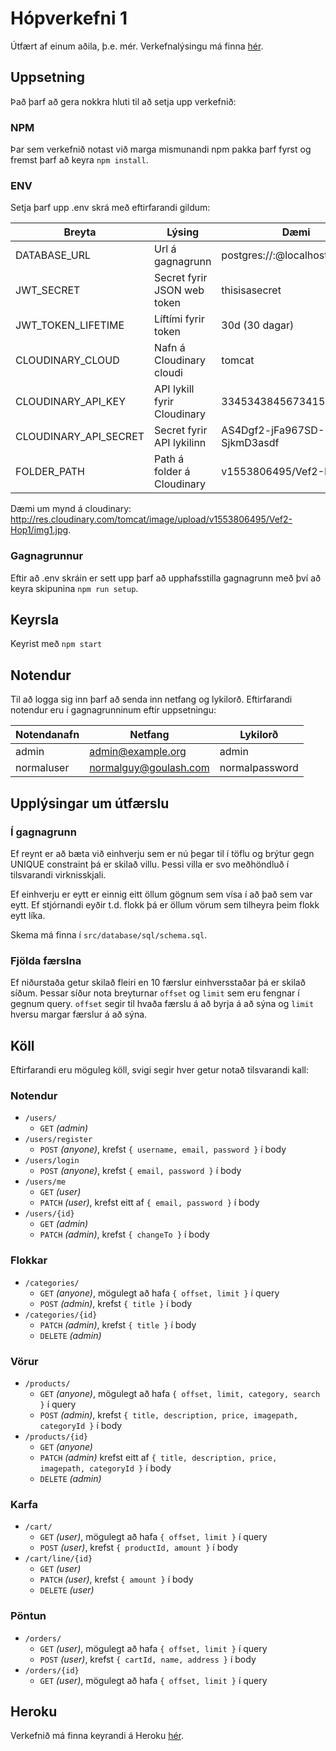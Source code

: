 # Hópverkefni 1

Útfært af einum aðila, þ.e. mér. Verkefnalýsingu má finna [hér](https://github.com/vefforritun/vef2-2019-h1).

## Uppsetning

Það þarf að gera nokkra hluti til að setja upp verkefnið:

### NPM
Þar sem verkefnið notast við marga mismunandi npm pakka þarf fyrst og fremst þarf að keyra `npm install`.

### ENV

Setja þarf upp .env skrá með eftirfarandi gildum:

| Breyta                | Lýsing                      | Dæmi                            |
| --------------------- | --------------------------- | ------------------------------  |
| DATABASE_URL          | Url á gagnagrunn            | postgres://:@localhost/example  |
| JWT_SECRET            | Secret fyrir JSON web token | thisisasecret                   |
| JWT_TOKEN_LIFETIME    | Líftími fyrir token         | 30d (30 dagar)                  |
| CLOUDINARY_CLOUD      | Nafn á Cloudinary cloudi    | tomcat                          |
| CLOUDINARY_API_KEY    | API lykill fyrir Cloudinary | 33453438456734154               |
| CLOUDINARY_API_SECRET | Secret fyrir API lykilinn   | AS4Dgf2-jFa967SD-SjkmD3asdf     |
| FOLDER_PATH           | Path á folder á Cloudinary  | v1553806495/Vef2-Hop1/          |

Dæmi um mynd á cloudinary: http://res.cloudinary.com/tomcat/image/upload/v1553806495/Vef2-Hop1/img1.jpg.

### Gagnagrunnur

Eftir að .env skráin er sett upp þarf að upphafsstilla gagnagrunn með því að keyra skipunina `npm run setup`.

## Keyrsla

Keyrist með `npm start`

## Notendur

Til að logga sig inn þarf að senda inn netfang og lykilorð. Eftirfarandi notendur eru í gagnagrunninum eftir uppsetningu:

| Notendanafn   | Netfang               | Lykilorð         |
| ------------- | --------------------- | ---------------  |
| admin         | admin@example.org     | admin            |
| normaluser    | normalguy@goulash.com | normalpassword   |

## Upplýsingar um útfærslu

### Í gagnagrunn

Ef reynt er að bæta við einhverju sem er nú þegar til í töflu og brýtur gegn UNIQUE constraint þá er skilað villu. Þessi villa er svo meðhöndluð í tilsvarandi virknisskjali.

Ef einhverju er eytt er einnig eitt öllum gögnum sem vísa í að það sem var eytt. Ef stjórnandi eyðir t.d. flokk þá er öllum vörum sem tilheyra þeim flokk eytt líka.

Skema má finna í `src/database/sql/schema.sql`.

### Fjölda færslna

Ef niðurstaða getur skilað fleiri en 10 færslur einhversstaðar þá er skilað síðum. Þessar síður nota breyturnar `offset` og `limit` sem eru fengnar í gegnum query. `offset` segir til hvaða færslu á að byrja á að sýna og `limit` hversu margar færslur á að sýna.

## Köll

Eftirfarandi eru möguleg köll, svigi segir hver getur notað tilsvarandi kall: 

### Notendur
* `/users/`
  * `GET` *(admin)*
* `/users/register`
  * `POST` *(anyone)*, krefst `{ username, email, password }` í body
* `/users/login`
  * `POST` *(anyone)*, krefst `{ email, password }` í body
* `/users/me`
  * `GET` *(user)*
  * `PATCH` *(user)*, krefst eitt af `{ email, password }` í body
* `/users/{id}`
  * `GET` *(admin)*
  * `PATCH` *(admin)*, krefst `{ changeTo }` í body

### Flokkar
* `/categories/`
  * `GET` *(anyone)*, mögulegt að hafa `{ offset, limit }` í query
  * `POST` *(admin)*, krefst `{ title }` í body
* `/categories/{id}`
  * `PATCH` *(admin)*, krefst `{ title }` í body
  * `DELETE` *(admin)*

### Vörur
* `/products/`
  * `GET` *(anyone)*, mögulegt að hafa `{ offset, limit, category, search }` í query
  * `POST` *(admin)*, krefst `{ title, description, price, imagepath, categoryId }` í body
* `/products/{id}`
  * `GET` *(anyone)*
  * `PATCH` *(admin)* krefst eitt af `{ title, description, price, imagepath, categoryId }` í body
  * `DELETE` *(admin)*

### Karfa
* `/cart/`
  * `GET` *(user)*, mögulegt að hafa `{ offset, limit }` í query
  * `POST` *(user)*, krefst `{ productId, amount }` í body
* `/cart/line/{id}`
  * `GET` *(user)*
  * `PATCH` *(user)*, krefst `{ amount }` í body
  * `DELETE` *(user)*

### Pöntun
* `/orders/`
  * `GET` *(user)*, mögulegt að hafa `{ offset, limit }` í query
  * `POST` *(user)*, krefst `{ cartId, name, address }` í body
* `/orders/{id}`
  * `GET` *(user)*, mögulegt að hafa `{ offset, limit }` í query

## Heroku

Verkefnið má finna keyrandi á Heroku [hér](https://vefforritun-hop1.herokuapp.com/).